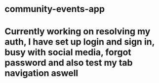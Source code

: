 # community-events-app
# Currently working on resolving my auth, I have set up login and sign in, busy with social media, forgot password and also test my tab navigation aswell

